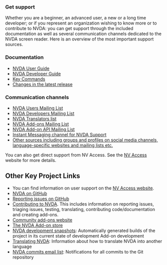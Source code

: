 ### Get support
Whether you are a beginner, an advanced user, a new or a long time developer; or if you represent an organization wishing to know more or to contribute to NVDA: you can get support through the included documentation as well as several communication channels dedicated to the NVDA screen reader. Here is an overview of the most important support sources.

### Documentation
* [NVDA User Guide](https://www.nvaccess.org/files/nvda/documentation/userGuide.html)
* [NVDA Developer Guide](https://www.nvaccess.org/files/nvda/documentation/developerGuide.html)
* [Key Commands](https://www.nvaccess.org/files/nvda/documentation/keyCommands.html)
* [Changes in the latest release](https://www.nvaccess.org/files/nvda/documentation/changes.html)

### Communication channels
* [NVDA Users Mailing List](https://nvda.groups.io/g/nvda)
* [NVDA Developers Mailing List](https://groups.io/g/nvda-devel)
* [NVDA Translators list](https://groups.io/g/nvda-translations)
* [NVDA Add-ons Mailing List](https://groups.io/g/nvda-addons)
* [NVDA Add-on API Mailing List](https://groups.google.com/a/nvaccess.org/g/nvda-api)
* [Instant Messaging channel for NVDA Support](https://gitter.im/nvaccess/NVDA)
* [Other sources including groups and profiles on social media channels, language-specific websites and mailing lists etc.](https://github.com/nvaccess/nvda-community/wiki/Connect)

You can also get direct support from NV Access. See the [NV Access](http://www.nvaccess.org/) website for more details.

## Other Key Project Links
* You can find information on user support on the [NV Access website](https://www.nvaccess.org/get-help/).
* [NVDA on GitHub](https://github.com/nvaccess/nvda)
* [Reporting issues on GitHub](../issues/readme.md)
* [Contributing to NVDA](../../.github/CONTRIBUTING.md).
This includes information on reporting issues, triaging issues, testing, translating, contributing code/documentation and creating add-ons.
* [Community add-ons website](https://addons.nvda-project.org/)
* [The NVDA Add-on store](https://www.nvaccess.org/files/nvda/documentation/userGuide.html#AddonsManager)
* [NVDA development snapshots](https://www.nvaccess.org/files/nvda/snapshots/): Automatically generated builds of the project in its current state of development
Add-on development
* [Translating NVDA](https://github.com/nvaccess/nvda/wiki/Translating): Information about how to translate NVDA into another language
* [NVDA commits email list](https://lists.sourceforge.net/lists/listinfo/nvda-commits): Notifications for all commits to the Git repository
